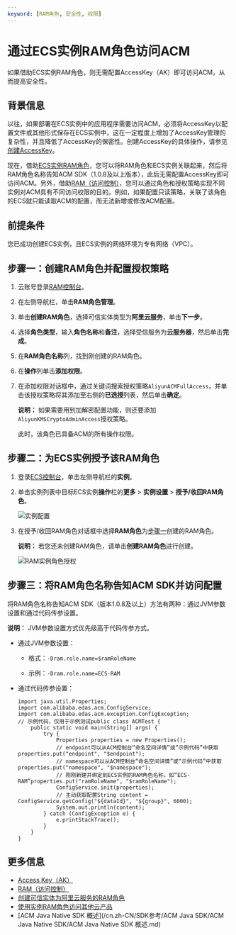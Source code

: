 ```yaml
---
keyword: [RAM角色, 安全性, 权限]
---
```


# 通过ECS实例RAM角色访问ACM

如果借助ECS实例RAM角色，则无需配置AccessKey（AK）即可访问ACM，从而提高安全性。

## 背景信息

以往，如果部署在ECS实例中的应用程序需要访问ACM，必须将AccessKey以配置文件或其他形式保存在ECS实例中，这在一定程度上增加了AccessKey管理的复杂性，并且降低了AccessKey的保密性。创建AccessKey的具体操作，请参见[创建AccessKey]()。

现在，借助[ECS实例RAM角色](/cn.zh-CN/安全/实例RAM角色/概述.md)，您可以将RAM角色和ECS实例关联起来，然后将RAM角色名称告知ACM SDK（1.0.8及以上版本），此后无需配置AccessKey即可访问ACM。另外，借助[RAM（访问控制）](/cn.zh-CN/产品简介/什么是访问控制.md)，您可以通过角色和授权策略实现不同实例对ACM具有不同访问权限的目的。例如，如果配置只读策略，关联了该角色的ECS就只能读取ACM的配置，而无法新增或修改ACM配置。

## 前提条件

您已成功创建ECS实例，且ECS实例的网络环境为专有网络（VPC）。

## 步骤一：创建RAM角色并配置授权策略

1.  云账号登录[RAM控制台](https://ram.console.aliyun.com/)。

2.  在左侧导航栏，单击**RAM角色管理**。

3.  单击**创建RAM角色**，选择可信实体类型为**阿里云服务**，单击**下一步**。

4.  选择**角色类型**，输入**角色名称**和**备注**，选择受信服务为**云服务器**，然后单击**完成**。

5.  在**RAM角色名称**列，找到刚创建的RAM角色。

6.  在**操作**列单击**添加权限**。

7.  在添加权限对话框中，通过关键词搜索授权策略`AliyunACMFullAccess`，并单击该授权策略将其添加至右侧的**已选授**列表，然后单击**确定**。

    **说明：** 如果需要用到加解密配置功能，则还要添加`AliyunKMSCryptoAdminAccess`授权策略。

    此时，该角色已具备ACM的所有操作权限。


## 步骤二：为ECS实例授予该RAM角色

1.  登录[ECS控制台](https://ecs.console.aliyun.com/#/home)，单击左侧导航栏的**实例**。
2.  单击实例列表中目标ECS实例**操作**栏的**更多** \> **实例设置** \> **授予/收回RAM角色**。

    ![实例配置](https://aliware-images.oss-cn-hangzhou.aliyuncs.com/acms/pg_ECS_instance.png)

3.  在授予/收回RAM角色对话框中选择**RAM角色**为[步骤一](#section_q5l_55j_pgb)创建的RAM角色。

    **说明：** 若您还未创建RAM角色，请单击**创建RAM角色**进行创建。

    ![RAM实例角色授权](https://aliware-images.oss-cn-hangzhou.aliyuncs.com/acms/pg_grant_ECS_permission.png)


## 步骤三：将RAM角色名称告知ACM SDK并访问配置

将RAM角色名称告知ACM SDK（版本1.0.8及以上）方法有两种：通过JVM参数设置和通过代码传参设置。

**说明：** JVM参数设置方式优先级高于代码传参方式。

-   通过JVM参数设置：

    -   格式：`-Dram.role.name=$ramRoleName`

    -   示例：`-Dram.role.name=ECS-RAM`

-   通过代码传参设置：

    ```
    import java.util.Properties;
    import com.alibaba.edas.acm.ConfigService;
    import com.alibaba.edas.acm.exception.ConfigException;
    // 示例代码，仅用于示例测试public class ACMTest {
        public static void main(String[] args) {
            try {
                Properties properties = new Properties();
                // endpoint可以从ACM控制台“命名空间详情”或“示例代码”中获取properties.put("endpoint", "$endpoint");
                // namespace可以从ACM控制台“命名空间详情”或“示例代码”中获取properties.put("namespace", "$namespace");
                // 刚刚新建并绑定到ECS实例的RAM角色名称，如“ECS-RAM”properties.put("ramRoleName", "$ramRoleName");
                ConfigService.init(properties);
                // 主动获取配置String content = ConfigService.getConfig("${dataId}", "${group}", 6000);
                System.out.println(content);
            } catch (ConfigException e) {
                e.printStackTrace();
            }
        }
    }
    ```


## 更多信息

-   [Access Key（AK）]()
-   [RAM（访问控制）](/cn.zh-CN/产品简介/什么是访问控制.md)
-   [创建可信实体为阿里云服务的RAM角色](/cn.zh-CN/角色管理/创建RAM角色/创建可信实体为阿里云服务的RAM角色.md)
-   [使用实例RAM角色访问其他云产品](/cn.zh-CN/最佳实践/使用实例RAM角色访问其他云产品.md)
-   [ACM Java Native SDK 概述](/cn.zh-CN/SDK参考/ACM Java SDK/ACM Java Native SDK/ACM Java Native SDK 概述.md)

